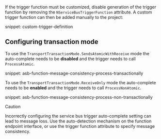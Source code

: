 If the trigger function must be customized, disable generation of the trigger function by removing the `NServiceBusTriggerFunction` attribute. A custom trigger function can then be added manually to the project:

snippet: custom-trigger-definition

## Configuring transaction mode

To use the `TransportTransactionMode.SendsAtomicWithReceive` mode the auto-complete needs to be **disabled** and the trigger needs to call `ProcessAtomic`.

snippet: asb-function-message-consistency-process-transactionally

To use the `TransportTransactionMode.ReceiveOnly` mode the auto-complete needs to be **enabled** and the trigger needs to call `ProcessNonAtomic`.

snippet: asb-function-message-consistency-process-non-transactionally

> [!CAUTION]
> Incorrectly configuring the service bus trigger auto-complete setting can lead to message loss. Use the auto-detection mechanism on the function endpoint interface, or use the trigger function attribute to specify message consistency.
